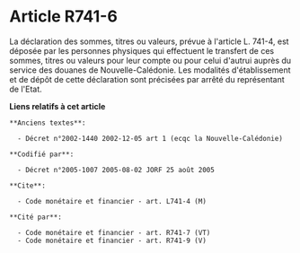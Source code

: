 # Article R741-6

La déclaration des sommes, titres ou valeurs, prévue à l'article L. 741-4, est déposée par les personnes physiques qui
effectuent le transfert de ces sommes, titres ou valeurs pour leur compte ou pour celui d'autrui auprès du service des
douanes de Nouvelle-Calédonie. Les modalités d'établissement et de dépôt de cette déclaration sont précisées par arrêté du
représentant de l'Etat.

**Liens relatifs à cet article**

	**Anciens textes**:

	  - Décret n°2002-1440 2002-12-05 art 1 (ecqc la Nouvelle-Calédonie)

	**Codifié par**:

	  - Décret n°2005-1007 2005-08-02 JORF 25 août 2005

	**Cite**:

	  - Code monétaire et financier - art. L741-4 (M)

	**Cité par**:

	  - Code monétaire et financier - art. R741-7 (VT)
	  - Code monétaire et financier - art. R741-9 (V)
